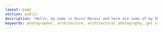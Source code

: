 ```yaml
---
layout: page
section: public
description: "Hello, my name is Rocco Marosi and here are some of my Public Architecture Photography works"
keywords: photographer, architecture, architectural photography, get a quote, specialized, professional photographer, skilled, images, villa, resort, mall, public spaces, available,
---
```

